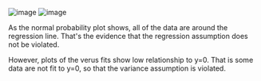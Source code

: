 ![image](https://github.com/user-attachments/assets/b095b9f5-431e-4a96-b6d2-6689f9927290)
![image](https://github.com/user-attachments/assets/16b0ae4b-04ce-4786-aa8c-9a4a05d98ad9)

As the normal probability plot shows, all of the data are around the regression line. That's the evidence that the regression assumption does not be violated. 

However, plots of the verus fits show low relationship to y=0. That is some data are not fit to y=0, so that the variance assumption is violated.  
